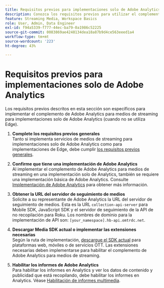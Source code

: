 ```yaml
---
title: Requisitos previos para implementaciones solo de Adobe Analytics
description: Conozca los requisitos previos para utilizar el complemento de Adobe Analytics para medios de streaming para implementaciones solo de Adobe Analytics
feature: Streaming Media, Workspace Basics
role: User, Admin, Data Engineer
exl-id: f94a5339-f777-44ec-ba79-0a1986c52225
source-git-commit: 0083869ae4248134dea18a87b9d4ce563eeed1a4
workflow-type: tm+mt
source-wordcount: '223'
ht-degree: 43%

---
```


# Requisitos previos para implementaciones solo de Adobe Analytics

Los requisitos previos descritos en esta sección son específicos para implementar el complemento de Adobe Analytics para medios de streaming para implementaciones solo de Adobe Analytics (cuando no se utiliza Edge).

1. **Complete los requisitos previos generales**<br>
Tanto si implementa servicios de medios de streaming para implementaciones solo de Adobe Analytics como para implementaciones de Edge, debe cumplir [los requisitos previos generales](/help/getting-started/prereqs.md).

1. **Confirme que tiene una implementación de Adobe Analytics**<br>
Al implementar el complemento de Adobe Analytics para medios de streaming en una implementación solo de Analytics, también se requiere una implementación básica de Adobe Analytics. Consulte [Implementación de Adobe Analytics](https://experienceleague.adobe.com/docs/analytics/implementation/home.html?lang=es) para obtener más información.

1. **Obtener la URL del servidor de seguimiento de medios**<br>
Solicite a su representante de Adobe Analytics la URL del servidor de seguimiento de medios. Esta es la URL `collection-api-server` para Mobile SDK, JavaScript SDK y el servidor de seguimiento de la API de no recopilación para Roku. Los nombres de dominio para la implementación de API son: `[your_namespace].hb-api.omtrdc.net`.

1. **Descargar Media SDK actual o implementar las extensiones necesarias**<br>
Según la ruta de implementación, [descargue el SDK actual](/help/getting-started/download-sdks.md) para plataformas web, móviles o de servicios OTT. Las extensiones necesarias deben implementarse para habilitar el complemento de Adobe Analytics para medios de streaming.

1. **Habilitar los informes de Adobe Analytics**<br>
Para habilitar los informes en Analytics y ver los datos de contenido y publicidad que está recopilando, debe habilitar los informes en Analytics. Véase [Habilitación de informes multimedia](/help/reporting/media-reports-enable.md).
